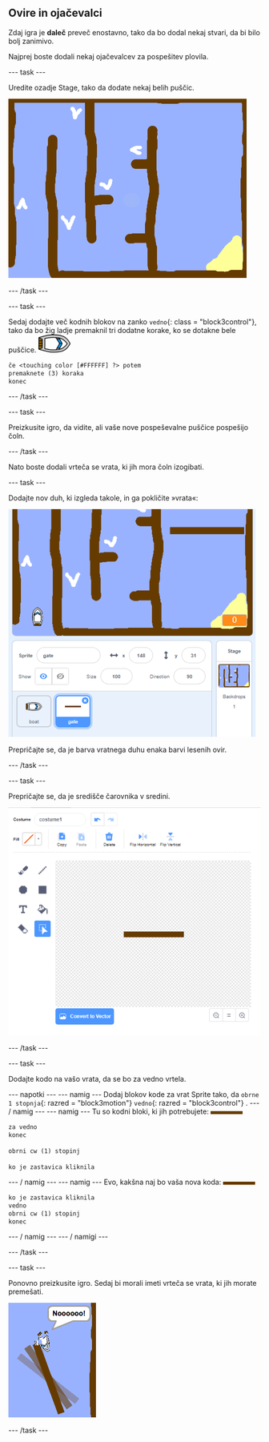 ## Ovire in ojačevalci

Zdaj igra je **daleč** preveč enostavno, tako da bo dodal nekaj stvari, da bi bilo bolj zanimivo.

Najprej boste dodali nekaj ojačevalcev za pospešitev plovila.

\--- task \---

Uredite ozadje Stage, tako da dodate nekaj belih puščic.

![posnetek zaslona](images/boat-boost.png)

\--- /task \---

\--- task \---

Sedaj dodajte več kodnih blokov na zanko `vedno`{: class = "block3control"}, tako da bo žig ladje premaknil tri dodatne korake, ko se dotakne bele puščice. ![čoln](images/boat_resize.png)

```blocks3
če <touching color [#FFFFFF] ?> potem
premaknete (3) koraka
konec
```

\--- /task \---

\--- task \---

Preizkusite igro, da vidite, ali vaše nove pospeševalne puščice pospešijo čoln.

\--- /task \---

Nato boste dodali vrteča se vrata, ki jih mora čoln izogibati.

\--- task \---

Dodajte nov duh, ki izgleda takole, in ga pokličite »vrata«:

![posnetek zaslona](images/boat-gate.png)

Prepričajte se, da je barva vratnega duhu enaka barvi lesenih ovir.

\--- /task \---

\--- task \---

Prepričajte se, da je središče čarovnika v sredini.

![posnetek zaslona](images/boat-center.png)

\--- /task \---

\--- task \---

Dodajte kodo na vašo vrata, da se bo za vedno vrtela.

\--- napotki \--- \--- namig \--- Dodaj blokov kode za vrat Sprite tako, da `obrne 1 stopnja`{: razred = "block3motion"} `vedno`{: razred = "block3control"} . \--- / namig \--- \--- namig \--- Tu so kodni bloki, ki jih potrebujete: ![vrata](images/gate.png)

```blocks3
za vedno
konec

obrni cw (1) stopinj

ko je zastavica kliknila
```

\--- / namig \--- \--- namig \--- Evo, kakšna naj bo vaša nova koda: ![vrata](images/gate.png)

```blocks3
ko je zastavica kliknila
vedno
obrni cw (1) stopinj
konec
```

\--- / namig \--- \--- / namigi \---

\--- /task \---

\--- task \---

Ponovno preizkusite igro. Sedaj bi morali imeti vrteča se vrata, ki jih morate premešati.

![posnetek zaslona](images/boat-gate-test.png)

\--- /task \---